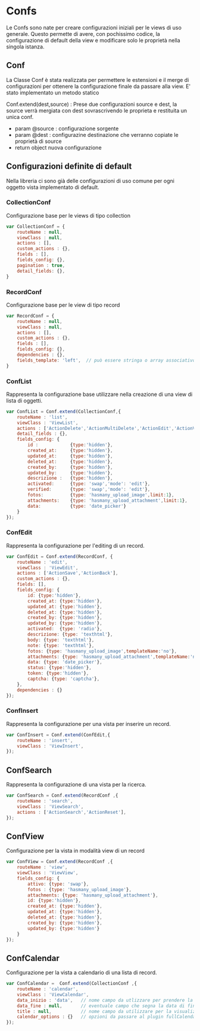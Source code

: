 # Confs

Le Confs sono nate per creare configurazioni iniziali per le views di uso generale.
Questo permette di avere, con pochissimo codice, la configurazione di default 
della view e modificare solo le proprietà nella singola istanza. 

## Conf

La Classe Conf è stata realizzata per permettere le estensioni e il merge di configurazioni
per ottenere la configurazione finale da passare alla view.
E' stato implementato un metodo statico

Conf.extend(dest,source) : Prese due configurazioni source e dest, la source verrà mergiata con dest
 sovrascrivendo le proprieta e restituita un unica conf.
- param @source : configurazione sorgente
- param @dest : configurazine destinazione che verranno copiate le proprietà di source
- return object nuova configurazione


## Configurazioni definite di default

Nella libreria ci sono già delle configurazioni di uso comune per ogni oggetto vista 
implementato di default.

### CollectionConf 

Configurazione base per le views di tipo collection

```javascript
var CollectionConf = {
    routeName : null,
    viewClass : null,
    actions : [],
    custom_actions : {},
    fields : [],
    fields_config: {},
    pagination : true,
    detail_fields: {},
}
```

### RecordConf

Configurazione base per le view di tipo record

```javascript
var RecordConf = {
    routeName : null,
    viewClass : null,
    actions : [],
    custom_actions : {},
    fields : [],
    fields_config: {},
    dependencies : {},
    fields_template: 'left',  // può essere stringa o array associativo {field : struttura} per definizioni di struttura per ogni campo
}
```


### ConfList 

Rappresenta la configurazione base utilizzare nella creazione di una view di lista di oggetti.

```javascript
var ConfList = Conf.extend(CollectionConf,{
    routeName : 'list',
    viewClass : 'ViewList',
    actions : ['ActionDelete','ActionMultiDelete','ActionEdit','ActionView','ActionInsert'],
    detail_fields : {},
    fields_config: {
        id :            {type:'hidden'},
        created_at:     {type:'hidden'},
        updated_at:     {type:'hidden'},
        deleted_at:     {type:'hidden'},
        created_by:     {type:'hidden'},
        updated_by:     {type:'hidden'},
        descrizione	:   {type:'hidden'},
        activated:      {type: 'swap','mode': 'edit'},
        verified:       {type: 'swap','mode': 'edit'},
        fotos:          {type: 'hasmany_upload_image',limit:1},
        attachments:    {type: 'hasmany_upload_attachment',limit:1},
        data:           {type: 'date_picker'}
    }
});
```

### ConfEdit

Rappresenta la configurazione per l'editing di un record. 

```javascript
var ConfEdit = Conf.extend(RecordConf, {
    routeName : 'edit',
    viewClass : 'ViewEdit',
    actions : ['ActionSave','ActionBack'],
    custom_actions : {},
    fields: [],
    fields_config: {
        id: {type:'hidden'},
        created_at: {type:'hidden'},
        updated_at: {type:'hidden'},
        deleted_at: {type:'hidden'},
        created_by: {type:'hidden'},
        updated_by: {type:'hidden'},
        activated:  {type: 'radio'},
        descrizione: {type: 'texthtml'},
        body: {type: 'texthtml'},
        note: {type: 'texthtml'},
        fotos: {type: 'hasmany_upload_image',templateName:'no'},
        attachments: {type: 'hasmany_upload_attachment',templateName:'no'},
        data: {type: 'date_picker'},
        status: {type:'hidden'},
        token: {type:'hidden'},
        captcha: {type: 'captcha'},
    },
    dependencies : {}
});
```


### ConfInsert

Rappresenta la configurazione per una vista per inserire un record.

```javascript
var ConfInsert = Conf.extend(ConfEdit,{
    routeName : 'insert',
    viewClass : 'ViewInsert',
});
```

## ConfSearch

Rappresenta la configurazione di una vista per la ricerca.

```javascript
var ConfSearch = Conf.extend(RecordConf ,{
    routeName : 'search',
    viewClass : 'ViewSearch',
    actions : ['ActionSearch','ActionReset'],
});
```

## ConfView

Configurazione per la vista in modalità view di un record

```javascript
var ConfView = Conf.extend(RecordConf ,{
    routeName : 'view',
    viewClass : 'ViewView',
    fields_config: {
        attivo: {type: 'swap'},
        fotos : {type: 'hasmany_upload_image'},
        attachments: {type: 'hasmany_upload_attachment'},
        id: {type:'hidden'},
        created_at: {type:'hidden'},
        updated_at: {type:'hidden'},
        deleted_at: {type:'hidden'},
        created_by: {type:'hidden'},
        updated_by: {type:'hidden'}
    }
});
```

## ConfCalendar

Configurazione per la vista a calendario di una lista di record.

```javascript
var ConfCalendar =  Conf.extend(CollectionConf ,{
    routeName : 'calendar',
    viewClass : 'ViewCalendar',
    data_inizio : 'data',   // nome campo da utlizzare per prendere la data dell'evento
    data_fine : null,       // eventuale campo che segna la data di fine  dell'evento
    title : null,           // nome campo da utilizzare per la visualizzazione dell'evento
    calendar_options : {}   // opzioni da passare al plugin fullCalendar
});
```

